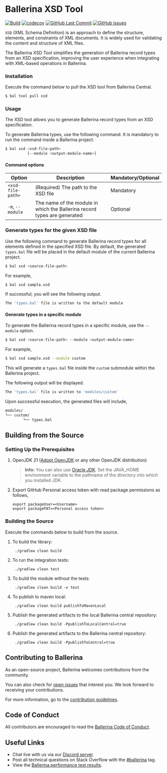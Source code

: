 # Ballerina XSD Tool  

[![Build](https://github.com/ballerina-platform/xsd-tools/actions/workflows/build-timestamped-master.yml/badge.svg)](https://github.com/ballerina-platform/xsd-tools/actions/workflows/build-timestamped-master.yml)
[![codecov](https://codecov.io/gh/ballerina-platform/xsd-tools/branch/master/graph/badge.svg)](https://codecov.io/gh/ballerina-platform/xsd-tools)
[![GitHub Last Commit](https://img.shields.io/github/last-commit/ballerina-platform/xsd-tools.svg)](https://github.com/ballerina-platform/xsd-tools/commits/master)
[![GitHub issues](https://img.shields.io/github/issues/ballerina-platform/ballerina-standard-library/module/xsd-tools.svg?label=Open%20Issues)](https://github.com/ballerina-platform/ballerina-library/labels/module%2Fxsd-tools)

`XSD` (XML Schema Definition) is an approach to define the structure, elements, and constraints of XML documents. It is widely used for validating the content and structure of XML files.

The Ballerina XSD Tool simplifies the generation of Ballerina record types from an XSD specification, improving the user experience when integrating with XML-based operations in Ballerina.

### Installation

Execute the command below to pull the XSD tool from Ballerina Central.

```bash
$ bal tool pull xsd
```

### Usage

The XSD tool allows you to generate Ballerina record types from an XSD specification.

To generate Ballerina types, use the following command. It is mandatory to run the command inside a Ballerina project.

```bash
$ bal xsd <xsd-file-path> 
          [--module <output-module-name>]
```

#### Command options  

| Option | Description | Mandatory/Optional |
|--------|-------------|--------------------|
| `<xsd-file-path>` | (Required) The path to the XSD file | Mandatory |
| `-m`, `--module`   | The name of the module in which the Ballerina record types are generated | Optional |

### Generate types for the given XSD file

Use the following command to generate Ballerina record types for all elements defined in the specified XSD file. By default, the generated `types.bal` file will be placed in the default module of the current Ballerina project.

```bash
$ bal xsd <source-file-path>
```

For example,

```bash
$ bal xsd sample.xsd
```

If successful, you will see the following output.

```bash
The 'types.bal' file is written to the default module
```

#### Generate types in a specific module

To generate the Ballerina record types in a specific module, use the `--module` option.

```bash
$ bal xsd <source-file-path> --module <output-module-name>
```

For example,

```bash
$ bal xsd sample.xsd --module custom
```

This will generate a `types.bal` file inside the `custom` submodule within the Ballerina project.

The following output will be displayed.

```bash
The 'types.bal' file is written to 'modules/custom'
```

Upon successful execution, the generated files will include,

```bash
modules/
└── custom/
        └── types.bal
```

## Building from the Source

### Setting Up the Prerequisites

1. OpenJDK 21 ([Adopt OpenJDK](https://adoptopenjdk.net/) or any other OpenJDK distribution)

   >**Info:** You can also use [Oracle JDK](https://www.oracle.com/java/technologies/javase-downloads.html). Set the JAVA_HOME environment variable to the pathname of the directory into which you installed JDK.

2. Export GitHub Personal access token with read package permissions as follows,
   ```
   export packageUser=<Username>
   export packagePAT=<Personal access token>
   ```

### Building the Source

Execute the commands below to build from the source.

1. To build the library:

        ./gradlew clean build

2. To run the integration tests:

        ./gradlew clean test

3. To build the module without the tests:

        ./gradlew clean build -x test

4. To publish to maven local:

        ./gradlew clean build publishToMavenLocal

5. Publish the generated artifacts to the local Ballerina central repository:

        ./gradlew clean build -PpublishToLocalCentral=true

6. Publish the generated artifacts to the Ballerina central repository:

        ./gradlew clean build -PpublishToCentral=true

## Contributing to Ballerina

As an open-source project, Ballerina welcomes contributions from the community.

You can also check for [open issues](https://github.com/ballerina-platform/xsd-tools/issues) that
interest you. We look forward to receiving your contributions.

For more information, go to the [contribution guidelines](https://github.com/ballerina-platform/ballerina-lang/blob/master/CONTRIBUTING.md).

## Code of Conduct

All contributors are encouraged to read the [Ballerina Code of Conduct](https://ballerina.io/code-of-conduct).

## Useful Links

* Chat live with us via our [Discord server](https://discord.gg/ballerinalang).
* Post all technical questions on Stack Overflow with the [#ballerina](https://stackoverflow.com/questions/tagged/ballerina) tag.
* View the [Ballerina performance test results](https://github.com/ballerina-platform/ballerina-lang/blob/master/performance/benchmarks/summary.md).
